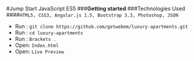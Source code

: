 #Jump Start JavaScript ES5
###**Getting started**
###Technologies Used
####`HTML5, CSS3, Angular.js 1.5, Bootstrap 3.3, Photoshop, JSON`
 - Run :  `git clone https://github.com/getwebem/luxury-apartments.git`
 - Run :  `cd luxury-apartments`
 - Run :  `Brackets .`
 - Open:  `Index.html`
 - Open:  `Live Preview`  
